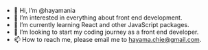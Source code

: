 - 👋 Hi, I’m @hayamania
- 👀 I’m interested in everything about front end development.
- 🌱 I’m currently learning React and other JavaScript packages.
- 💞️ I’m looking to start my coding journey as a front end developer.
- 📫 How to reach me, please email me to hayama.chie@gmail.com.

<!---
hayamania/hayamania is a ✨ special ✨ repository because its `README.md` (this file) appears on your GitHub profile.
You can click the Preview link to take a look at your changes.
--->
